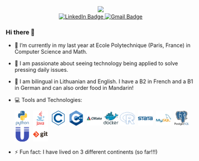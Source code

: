 <div id="header" align="center">
  <img src="https://media.giphy.com/media/v1.Y2lkPTc5MGI3NjExb2NiMTFqdXBneWJjaHB1dWNpd2R1b2N6bXF4dDAwcjZhaHhxcGxrNyZlcD12MV9pbnRlcm5hbF9naWZfYnlfaWQmY3Q9Zw/ekjmhJUGHJm7FC4Juo/giphy-downsized.gif" width="500"/>
</div>
<div id="badges" align="center">
  <a href="https://www.linkedin.com/in/mpilka/">
    <img src="https://img.shields.io/badge/LinkedIn-blue?style=for-the-badge&logo=linkedin&logoColor=white" alt="LinkedIn Badge"/>
  </a>
  <a href="mailto:mija.pilkaite@gmail.com">
    <img src="https://img.shields.io/badge/Gmail-D14836?logo=gmail&logoColor=white&style=for-the-badge" alt="Gmail Badge"/>
  </a>
  
</div>

### Hi there 👋

- 🔭 I’m currently in my last year at Ecole Polytechnique (Paris, France) in Computer Science and Math. 
- 🌱 I am passionate about seeing technology being applied to solve pressing daily issues.
- 💬 I am bilingual in Lithuanian and English. I have a B2 in French and a B1 in German and can also order food in Mandarin!
- 💻 Tools and Technologies:

  <div>
  <img src="https://github.com/devicons/devicon/blob/master/icons/python/python-original-wordmark.svg" title="Python" alt="Python" width="40" height="40"/>&nbsp;
  <img src="https://github.com/devicons/devicon/blob/master/icons/java/java-original-wordmark.svg" title="Java" alt="Java" width="40" height="40"/>&nbsp;
  <img src="https://github.com/devicons/devicon/blob/master/icons/c/c-line.svg" title="C" alt="C" width="40" height="40"/>&nbsp;
  <img src="https://github.com/devicons/devicon/blob/master/icons/cplusplus/cplusplus-original.svg" title="C++" alt="C++" width="40" height="40"/>&nbsp;
  <img src="https://github.com/devicons/devicon/blob/master/icons/cmake/cmake-original-wordmark.svg" title="CMake" alt="CMake" width="40" height="40"/>
  <img src="https://github.com/devicons/devicon/blob/master/icons/docker/docker-original-wordmark.svg" title="Docker" alt="Docker" width="40" height="40"/>
  <img src="https://github.com/devicons/devicon/blob/master/icons/r/r-line.svg" title="R" alt="R" width="40" height="40"/>&nbsp;  
  <img src="https://github.com/devicons/devicon/blob/master/icons/stata/stata-original-wordmark.svg" title="Stata" alt="Stata" width="40" height="40"/>&nbsp;  
  <img src="https://github.com/devicons/devicon/blob/master/icons/mysql/mysql-original-wordmark.svg" title="MySQL"  alt="MySQL" width="40" height="40"/>&nbsp;
  <img src="https://github.com/devicons/devicon/blob/master/icons/postgresql/postgresql-original-wordmark.svg" title="postgres"  alt="postgres" width="40" height="40"/>&nbsp;
  <img src="https://github.com/devicons/devicon/blob/master/icons/unix/unix-original.svg" title="Unix"  alt="Unix" width="40" height="40"/>&nbsp;  
  <img src="https://github.com/devicons/devicon/blob/master/icons/git/git-original-wordmark.svg" title="Git" alt="Git" width="40" height="40"/>
</div>

- ⚡ Fun fact: I have lived on 3 different continents (so far!!!)
